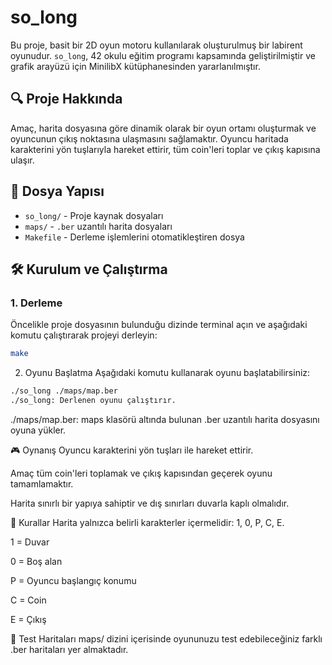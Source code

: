 # so_long

Bu proje, basit bir 2D oyun motoru kullanılarak oluşturulmuş bir labirent oyunudur. `so_long`, 42 okulu eğitim programı kapsamında geliştirilmiştir ve grafik arayüzü için MinilibX kütüphanesinden yararlanılmıştır.

## 🔍 Proje Hakkında

Amaç, harita dosyasına göre dinamik olarak bir oyun ortamı oluşturmak ve oyuncunun çıkış noktasına ulaşmasını sağlamaktır. Oyuncu haritada karakterini yön tuşlarıyla hareket ettirir, tüm coin'leri toplar ve çıkış kapısına ulaşır.

## 📁 Dosya Yapısı

- `so_long/` - Proje kaynak dosyaları
- `maps/` - `.ber` uzantılı harita dosyaları
- `Makefile` - Derleme işlemlerini otomatikleştiren dosya

## 🛠️ Kurulum ve Çalıştırma

### 1. Derleme

Öncelikle proje dosyasının bulunduğu dizinde terminal açın ve aşağıdaki komutu çalıştırarak projeyi derleyin:

```bash
make
```
2. Oyunu Başlatma
Aşağıdaki komutu kullanarak oyunu başlatabilirsiniz:

```bash
./so_long ./maps/map.ber
./so_long: Derlenen oyunu çalıştırır.
```

./maps/map.ber: maps klasörü altında bulunan .ber uzantılı harita dosyasını oyuna yükler.

🎮 Oynanış
Oyuncu karakterini yön tuşları ile hareket ettirir.

Amaç tüm coin'leri toplamak ve çıkış kapısından geçerek oyunu tamamlamaktır.

Harita sınırlı bir yapıya sahiptir ve dış sınırları duvarla kaplı olmalıdır.

📌 Kurallar
Harita yalnızca belirli karakterler içermelidir: 1, 0, P, C, E.

1 = Duvar

0 = Boş alan

P = Oyuncu başlangıç konumu

C = Coin

E = Çıkış

🧪 Test Haritaları
maps/ dizini içerisinde oyununuzu test edebileceğiniz farklı .ber haritaları yer almaktadır.
